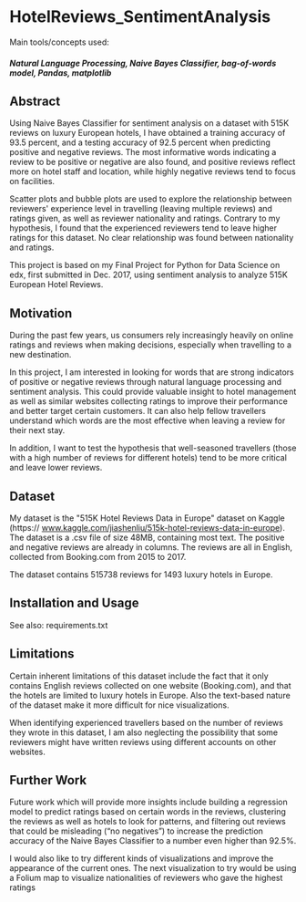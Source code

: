 # HotelReviews_SentimentAnalysis

Main tools/concepts used: 
##### Natural Language Processing, Naive Bayes Classifier, bag-of-words model, Pandas, matplotlib

## Abstract

Using Naive Bayes Classifier for sentiment analysis on a dataset with 515K reviews on luxury European hotels, I have obtained a training accuracy of 93.5 percent, and a testing accuracy of 92.5 percent when predicting positive and negative reviews. The most informative words indicating a review to be positive or negative are also found, and positive reviews reflect more on hotel staff and location, while highly negative reviews tend to focus on facilities.

Scatter plots and bubble plots are used to explore the relationship between reviewers' experience level in travelling (leaving multiple reviews) and ratings given, as well as reviewer nationality and ratings. Contrary to my hypothesis, I found that the experienced reviewers tend to leave higher ratings for this dataset. No clear relationship was found between nationality and ratings.

This project is based on my Final Project for Python for Data Science on edx, first submitted in Dec. 2017, using sentiment analysis to analyze 515K European Hotel Reviews.

## Motivation

During the past few years, us consumers rely increasingly heavily on online ratings and reviews when making decisions, especially when travelling to a new destination.

In this project, I am interested in looking for words that are strong indicators of positive or negative reviews through natural language processing and sentiment analysis. This could provide valuable insight to hotel management as well as similar websites collecting ratings to improve their performance and better target certain customers. It can also help fellow travellers understand which words are the most effective when leaving a review for their next stay.

In addition, I want to test the hypothesis that well-seasoned travellers (those with a high number of reviews for different hotels) tend to be more critical and leave lower reviews.

## Dataset

My dataset is the "515K Hotel Reviews Data in Europe" dataset on Kaggle (https:// www.kaggle.com/jiashenliu/515k-hotel-reviews-data-in-europe). The dataset is a .csv file of size 48MB, containing most text. The positive and negative reviews are already in columns. The reviews are all in English, collected from Booking.com from 2015 to 2017.

The dataset contains 515738 reviews for 1493 luxury hotels in Europe.

## Installation and Usage
See also: requirements.txt

## Limitations 

Certain inherent limitations of this dataset include the fact that it only contains English reviews collected on one website (Booking.com), and that the hotels are limited to luxury hotels in Europe. Also the text-based nature of the dataset make it more difficult for nice visualizations.

When identifying experienced travellers based on the number of reviews they wrote in this dataset, I am also neglecting the possibility that some reviewers might have written reviews using different accounts on other websites.

## Further Work

Future work which will provide more insights include building a regression model to predict ratings based on certain words in the reviews, clustering the reviews as well as hotels to look for patterns, and filtering out reviews that could be misleading (“no negatives”) to increase the prediction accuracy of the Naive Bayes Classifier to a number even higher than 92.5%.

I would also like to try different kinds of visualizations and improve the appearance of the current ones. The next visualization to try would be using a Folium map to visualize nationalities of reviewers who gave the highest ratings




